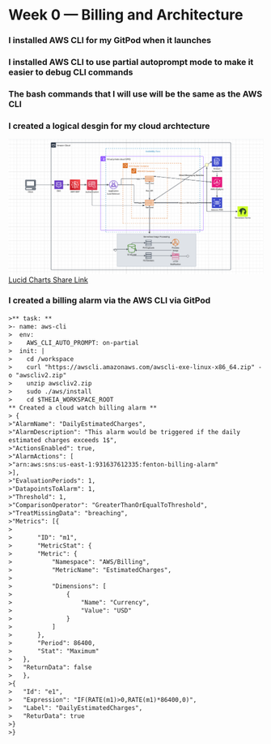 # Week 0 — Billing and Architecture
### I installed AWS CLI for my GitPod when it launches

### I installed AWS CLI to use partial autoprompt mode to make it easier to debug CLI commands

### The bash commands that I will use will be the same as the AWS CLI

### I created a logical desgin for my cloud archtecture
![AWS Logical Design](assets/AWS_Fenton_LogicalDiagram%202025-05-14%20191420.png)
[Lucid Charts Share Link](https://lucid.app/lucidchart/851a16af-b649-48c6-85bd-dab2b155625c/edit?viewport_loc=-456%2C-381%2C4173%2C1876%2C0_0&invitationId=inv_f58ad7de-badf-49b5-b3f6-c29148872ed3)
### I created a billing alarm via the AWS CLI via GitPod
```
>** task: **
>- name: aws-cli
>  env:
>    AWS_CLI_AUTO_PROMPT: on-partial
>  init: |
>    cd /workspace
>    curl "https://awscli.amazonaws.com/awscli-exe-linux-x86_64.zip" -o "awscliv2.zip"
>    unzip awscliv2.zip
>    sudo ./aws/install
>    cd $THEIA_WORKSPACE_ROOT
** Created a cloud watch billing alarm **
> {
>"AlarmName": "DailyEstimatedCharges",
>"AlarmDescription": "This alarm would be triggered if the daily estimated charges exceeds 1$",
>"ActionsEnabled": true,
>"AlarmActions": [
>"arn:aws:sns:us-east-1:931637612335:fenton-billing-alarm"
>],
>"EvaluationPeriods": 1,
>"DatapointsToAlarm": 1,
>"Threshold": 1,
>"ComparisonOperator": "GreaterThanOrEqualToThreshold",
>"TreatMissingData": "breaching",
>"Metrics": [{
>
>		"ID": "m1",
>		"MetricStat": {
>		"Metric": {
>			"Namespace": "AWS/Billing",
>			"MetricName": "EstimatedCharges",                                                                                                                                                                                                                      >                                                                                                                                                                                                                                              
>			"Dimensions": [
>				{
>					"Name": "Currency",
>					"Value": "USD"
>				}
>			]
>		},
>		"Period": 86400,
>		"Stat": "Maximum"
>	},
>	"ReturnData": false
>	},
>{
>	"Id": "e1",
>	"Expression": "IF(RATE(m1)>0,RATE(m1)*86400,0)",
>	"Label": "DailyEstimatedCharges",
>	"ReturData": true
>}
>} 

